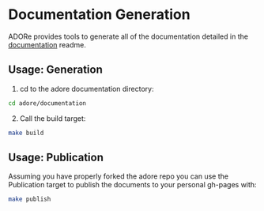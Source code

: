 # Documentation Generation
ADORe provides tools to generate all of the documentation detailed in the 
[documentation](documentaiton.md) readme.

## Usage: Generation
1. cd to the adore documentation directory:
```bash
cd adore/documentation
```
2. Call the build target:
```bash
make build
```

## Usage: Publication
Assuming you have properly forked the adore repo you can use the Publication
target to publish the documents to your personal gh-pages with:
```bash
make publish
```

